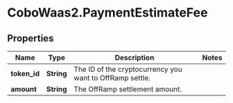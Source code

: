 # CoboWaas2.PaymentEstimateFee

## Properties

Name | Type | Description | Notes
------------ | ------------- | ------------- | -------------
**token_id** | **String** | The ID of the cryptocurrency you want to OffRamp settle. | 
**amount** | **String** | The OffRamp settlement amount.  | 


